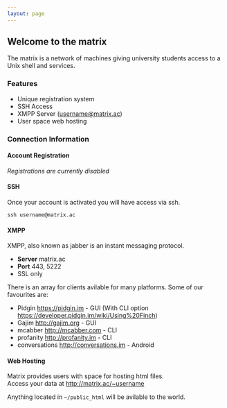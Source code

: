 ```yaml
---
layout: page
---
```

## Welcome to the matrix

The matrix is a network of machines giving university students access to a Unix shell and services.

### Features
- Unique registration system
- SSH Access
- XMPP Server (username@matrix.ac)
- User space web hosting

### Connection Information

#### Account Registration

*Registrations  are currently disabled*

#### SSH

Once your account is activated you will have access via ssh.

    ssh username@matrix.ac

#### XMPP

XMPP, also known as jabber is an instant messaging protocol. 

- **Server** matrix.ac
- **Port** 443, 5222 
- SSL only

There is an array for clients avilable for many platforms. Some of our favourites are:

- Pidgin <https://pidgin.im> - GUI (With CLI option <https://developer.pidgin.im/wiki/Using%20Finch>)
- Gajim <http://gajim.org> - GUI
- mcabber <http://mcabber.com> - CLI
- profanity <http://profanity.im> - CLI
- conversations <http://conversations.im> - Android

#### Web Hosting

Matrix provides users with space for hosting html files.  
Access your data at <http://matrix.ac/~username> 

Anything located in ```~/public_html``` will be avilable to the world.

